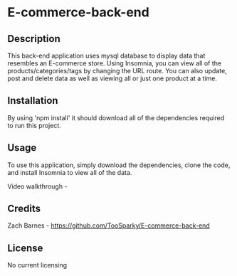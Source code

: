 # E-commerce-back-end

## Description

This back-end application uses mysql database to display data that resembles an E-commerce store. Using Insomnia, you can view all of the products/categories/tags by changing the URL route. You can also update, post and delete data as well as viewing all or just one product at a time.

## Installation

By using 'npm install' it should download all of the dependencies required to run this project.

## Usage

To use this application, simply download the dependencies, clone the code, and install Insomnia to view all of the data.

Video walkthrough - 

## Credits

Zach Barnes - https://github.com/TooSparky/E-commerce-back-end

## License

No current licensing
